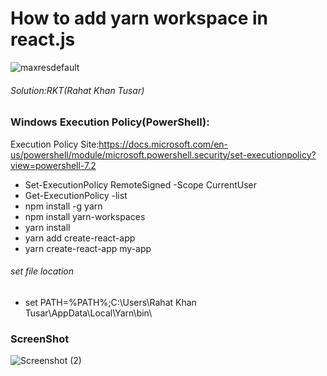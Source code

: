 # How to add yarn workspace in react.js
![maxresdefault](https://user-images.githubusercontent.com/69615463/146716062-06cf5081-9654-4011-a28d-7e6666aa3900.jpg)

<h6>Solution:RKT(Rahat Khan Tusar)</h6>


### Windows Execution Policy(PowerShell): ###

  Execution Policy Site:https://docs.microsoft.com/en-us/powershell/module/microsoft.powershell.security/set-executionpolicy?view=powershell-7.2

+ Set-ExecutionPolicy RemoteSigned -Scope CurrentUser
+ Get-ExecutionPolicy -list
+ npm install -g yarn
+ npm install yarn-workspaces
+ yarn install
+ yarn add create-react-app 
+ yarn create-react-app my-app

<h6>set file location</h6>

+ set PATH=%PATH%;C:\Users\Rahat Khan Tusar\AppData\Local\Yarn\bin\




### ScreenShot ###

![Screenshot (2)](https://user-images.githubusercontent.com/69615463/146715853-1f6c57f4-8477-4dce-a79b-9df052138677.png)











